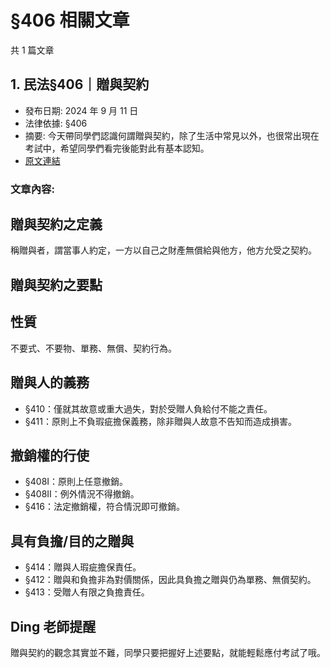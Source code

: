 # §406 相關文章

共 1 篇文章

## 1. 民法§406｜贈與契約

- 發布日期: 2024 年 9 月 11 日
- 法律依據: §406
- 摘要: 今天帶同學們認識何謂贈與契約，除了生活中常見以外，也很常出現在考試中，希望同學們看完後能對此有基本認知。
- [原文連結](https://www.jasper-realestate.com/%e6%b0%91%e6%b3%95406_%e8%b4%88%e8%88%87_%e5%a5%91%e7%b4%84/)

### 文章內容:

## 贈與契約之定義

稱贈與者，謂當事人約定，一方以自己之財產無償給與他方，他方允受之契約。

## 贈與契約之要點

## 性質

不要式、不要物、單務、無償、契約行為。

## 贈與人的義務

- §410：僅就其故意或重大過失，對於受贈人負給付不能之責任。
- §411：原則上不負瑕疵擔保義務，除非贈與人故意不告知而造成損害。

## 撤銷權的行使

- §408Ⅰ：原則上任意撤銷。
- §408Ⅱ：例外情況不得撤銷。
- §416：法定撤銷權，符合情況即可撤銷。

## 具有負擔/目的之贈與

- §414：贈與人瑕疵擔保責任。
- §412：贈與和負擔非為對價關係，因此具負擔之贈與仍為單務、無償契約。
- §413：受贈人有限之負擔責任。

## Ding 老師提醒

贈與契約的觀念其實並不難，同學只要把握好上述要點，就能輕鬆應付考試了哦。
